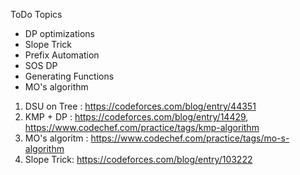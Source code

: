 
ToDo Topics 

* DP optimizations 
* Slope Trick 
* Prefix Automation
* SOS DP
* Generating Functions
* MO's algorithm


1. DSU on Tree : https://codeforces.com/blog/entry/44351
2. KMP + DP : https://codeforces.com/blog/entry/14429, https://www.codechef.com/practice/tags/kmp-algorithm
3. MO's algoritm : https://www.codechef.com/practice/tags/mo-s-algorithm
4. Slope Trick: https://codeforces.com/blog/entry/103222
